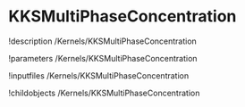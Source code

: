 <!-- MOOSE Documentation Stub: Remove this when content is added. -->

# KKSMultiPhaseConcentration
!description /Kernels/KKSMultiPhaseConcentration

!parameters /Kernels/KKSMultiPhaseConcentration

!inputfiles /Kernels/KKSMultiPhaseConcentration

!childobjects /Kernels/KKSMultiPhaseConcentration
